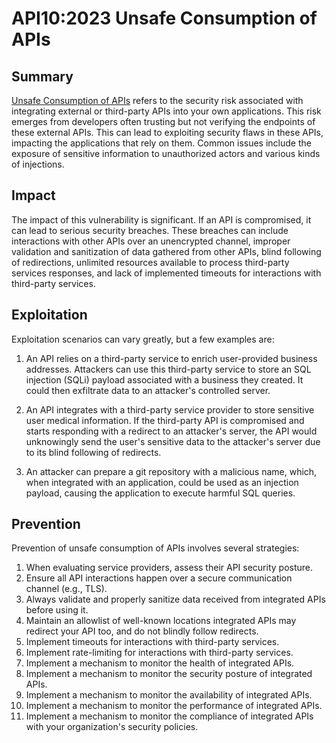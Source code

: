 # API10:2023 Unsafe Consumption of APIs

## Summary

[Unsafe Consumption of APIs](https://github.com/OWASP/API-Security/blob/master/2023/en/src/0xaa-unsafe-consumption-of-apis.md) refers to the security risk associated with integrating external or third-party APIs into your own applications. This risk emerges from developers often trusting but not verifying the endpoints of these external APIs. This can lead to exploiting security flaws in these APIs, impacting the applications that rely on them. Common issues include the exposure of sensitive information to unauthorized actors and various kinds of injections​​.

## Impact

The impact of this vulnerability is significant. If an API is compromised, it can lead to serious security breaches. These breaches can include interactions with other APIs over an unencrypted channel, improper validation and sanitization of data gathered from other APIs, blind following of redirections, unlimited resources available to process third-party services responses, and lack of implemented timeouts for interactions with third-party services​​.

## Exploitation

Exploitation scenarios can vary greatly, but a few examples are:

1. An API relies on a third-party service to enrich user-provided business addresses. Attackers can use this third-party service to store an SQL injection (SQLi) payload associated with a business they created. It could then exfiltrate data to an attacker's controlled server.

2. An API integrates with a third-party service provider to store sensitive user medical information. If the third-party API is compromised and starts responding with a redirect to an attacker's server, the API would unknowingly send the user's sensitive data to the attacker's server due to its blind following of redirects.

3. An attacker can prepare a git repository with a malicious name, which, when integrated with an application, could be used as an injection payload, causing the application to execute harmful SQL queries​​.

## Prevention

Prevention of unsafe consumption of APIs involves several strategies:

1. When evaluating service providers, assess their API security posture.
2. Ensure all API interactions happen over a secure communication channel (e.g., TLS).
3. Always validate and properly sanitize data received from integrated APIs before using it.
4. Maintain an allowlist of well-known locations integrated APIs may redirect your API too, and do not blindly follow redirects​​.
5. Implement timeouts for interactions with third-party services.
6. Implement rate-limiting for interactions with third-party services.
7. Implement a mechanism to monitor the health of integrated APIs.
8. Implement a mechanism to monitor the security posture of integrated APIs.
9. Implement a mechanism to monitor the availability of integrated APIs.
10. Implement a mechanism to monitor the performance of integrated APIs.
11. Implement a mechanism to monitor the compliance of integrated APIs with your organization's security policies.
